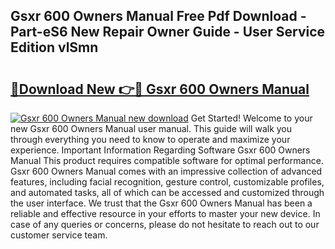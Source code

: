 ## Gsxr 600 Owners Manual Free Pdf Download - Part-eS6 New Repair Owner Guide - User Service Edition vlSmn

# <h2><a href="http://bc27768.oget.top/?id=Gsxr+600+Owners+Manual">🔗Download New 👉🔴 Gsxr 600 Owners Manual</a></h2>

[![Gsxr 600 Owners Manual new download](https://i.imgur.com/5g1atiW.png)](http://bc27768.oget.top/?id=Gsxr+600+Owners+Manual)
Get Started! Welcome to your new Gsxr 600 Owners Manual user manual. This guide will walk you through everything you need to know to operate and maximize your experience. Important Information Regarding Software Gsxr 600 Owners Manual This product requires compatible software for optimal performance. Gsxr 600 Owners Manual comes with an impressive collection of advanced features, including facial recognition, gesture control, customizable profiles, and automated tasks, all of which can be accessed and customized through the user interface. We trust that the Gsxr 600 Owners Manual has been a reliable and effective resource in your efforts to master your new device. In case of any queries or concerns, please do not hesitate to reach out to our customer service team.
